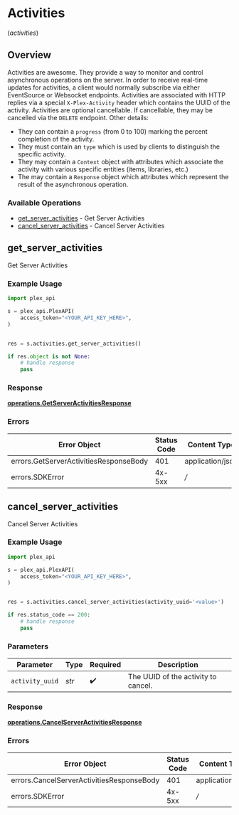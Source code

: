 # Activities
(*activities*)

## Overview

Activities are awesome. They provide a way to monitor and control asynchronous operations on the server. In order to receive real-time updates for activities, a client would normally subscribe via either EventSource or Websocket endpoints.
Activities are associated with HTTP replies via a special `X-Plex-Activity` header which contains the UUID of the activity.
Activities are optional cancellable. If cancellable, they may be cancelled via the `DELETE` endpoint. Other details:
- They can contain a `progress` (from 0 to 100) marking the percent completion of the activity.
- They must contain an `type` which is used by clients to distinguish the specific activity.
- They may contain a `Context` object with attributes which associate the activity with various specific entities (items, libraries, etc.)
- The may contain a `Response` object which attributes which represent the result of the asynchronous operation.


### Available Operations

* [get_server_activities](#get_server_activities) - Get Server Activities
* [cancel_server_activities](#cancel_server_activities) - Cancel Server Activities

## get_server_activities

Get Server Activities

### Example Usage

```python
import plex_api

s = plex_api.PlexAPI(
    access_token="<YOUR_API_KEY_HERE>",
)


res = s.activities.get_server_activities()

if res.object is not None:
    # handle response
    pass
```


### Response

**[operations.GetServerActivitiesResponse](../../models/operations/getserveractivitiesresponse.md)**
### Errors

| Error Object                           | Status Code                            | Content Type                           |
| -------------------------------------- | -------------------------------------- | -------------------------------------- |
| errors.GetServerActivitiesResponseBody | 401                                    | application/json                       |
| errors.SDKError                        | 4x-5xx                                 | */*                                    |

## cancel_server_activities

Cancel Server Activities

### Example Usage

```python
import plex_api

s = plex_api.PlexAPI(
    access_token="<YOUR_API_KEY_HERE>",
)


res = s.activities.cancel_server_activities(activity_uuid='<value>')

if res.status_code == 200:
    # handle response
    pass
```

### Parameters

| Parameter                           | Type                                | Required                            | Description                         |
| ----------------------------------- | ----------------------------------- | ----------------------------------- | ----------------------------------- |
| `activity_uuid`                     | *str*                               | :heavy_check_mark:                  | The UUID of the activity to cancel. |


### Response

**[operations.CancelServerActivitiesResponse](../../models/operations/cancelserveractivitiesresponse.md)**
### Errors

| Error Object                              | Status Code                               | Content Type                              |
| ----------------------------------------- | ----------------------------------------- | ----------------------------------------- |
| errors.CancelServerActivitiesResponseBody | 401                                       | application/json                          |
| errors.SDKError                           | 4x-5xx                                    | */*                                       |
